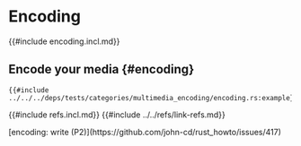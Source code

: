 # Encoding

{{#include encoding.incl.md}}

## Encode your media {#encoding}

```rust,editable
{{#include ../../../deps/tests/categories/multimedia_encoding/encoding.rs:example}}
```

{{#include refs.incl.md}}
{{#include ../../refs/link-refs.md}}

<div class="hidden">
[encoding: write (P2)](https://github.com/john-cd/rust_howto/issues/417)
</div>
